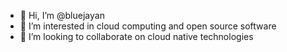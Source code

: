 - 👋 Hi, I’m @bluejayan
- 👀 I’m interested in cloud computing and open source software 
- 💞️ I’m looking to collaborate on cloud native technologies

<!---
bluejayan/bluejayan is a ✨ special ✨ repository because its `README.md` (this file) appears on your GitHub profile.
You can click the Preview link to take a look at your changes.
--->
